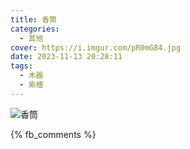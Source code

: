 ```yaml
---
title: 香筒
categories:
  - 其他
cover: https://i.imgur.com/pR0mG84.jpg
date: 2023-11-13 20:28:11
tags:
  - 木器
  - 紫檀
---
```


![香筒](https://i.imgur.com/pR0mG84.jpg)

{% fb_comments %}
